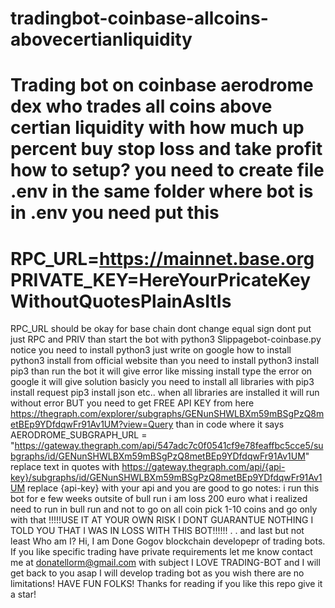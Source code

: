 # tradingbot-coinbase-allcoins-abovecertianliquidity
Trading bot on coinbase aerodrome dex who trades all coins above certian liquidity with how much up percent buy stop loss and take profit
how to setup?
you need to create file .env in the same folder where bot is
in .env you need put this
=====
RPC_URL=https://mainnet.base.org
PRIVATE_KEY=HereYourPricateKeyWithoutQuotesPlainAsItIs
=====
RPC_URL should be okay for base chain dont change
equal sign dont put just RPC and PRIV
than start the bot with 
python3 Slippagebot-coinbase.py
notice you need to install python3 just write on google how to install python3 install from official website
than you need to install
python3 install pip3
than run the bot it will give error like missing install
type the error on google it will give solution
basicly you need to install all libraries with
pip3 install request
pip3 install json
etc..
when all libraries are installed it will run without error BUT
you need to get FREE API KEY from here
https://thegraph.com/explorer/subgraphs/GENunSHWLBXm59mBSgPzQ8metBEp9YDfdqwFr91Av1UM?view=Query
than in code where it says 
AERODROME_SUBGRAPH_URL = "https://gateway.thegraph.com/api/547adc7c0f0541cf9e78feaffbc5cce5/subgraphs/id/GENunSHWLBXm59mBSgPzQ8metBEp9YDfdqwFr91Av1UM"
replace text in quotes with https://gateway.thegraph.com/api/{api-key}/subgraphs/id/GENunSHWLBXm59mBSgPzQ8metBEp9YDfdqwFr91Av1UM
replace {api-key} with your api
and you are good to go
notes:
i run this bot for e few weeks outsite of bull run
i am loss 200 euro
what i realized
need to run in bull run
and not to go on all coin pick 1-10 coins and go only with that
!!!!!USE IT AT YOUR OWN RISK I DONT GUARANTUE NOTHING I TOLD YOU THAT I WAS IN LOSS WITH THIS BOT!!!!!!
.
.
and last but not least
Who am I?
Hi, I am Done Gogov blockchain developepr of trading bots.
If you like specific trading have private requirements let me know contact me at donatellorm@gmail.com with subject I LOVE TRADING-BOT and I will get back to you asap
I will develop trading bot as you wish there are no limitations!
HAVE FUN FOLKS!
Thanks for reading if you like this repo give it a star!











